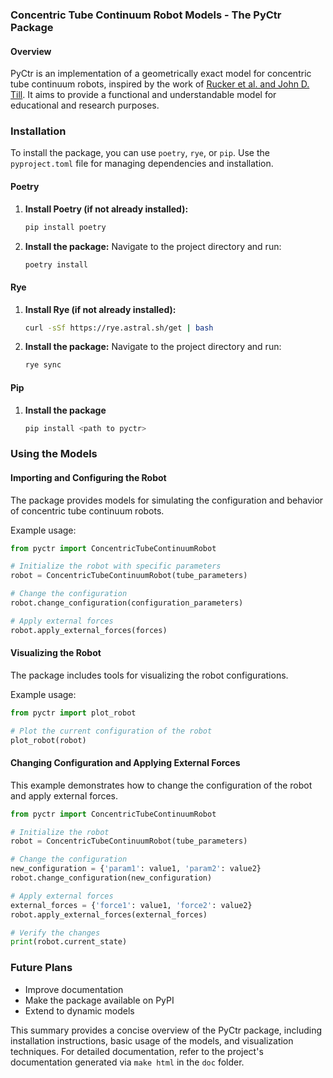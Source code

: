 ### Concentric Tube Continuum Robot Models - The PyCtr Package

#### Overview
PyCtr is an implementation of a geometrically exact model for concentric tube continuum robots, inspired by the work of [Rucker et al. and John D. Till](https://github.com/JohnDTill/ContinuumRobotExamples). It aims to provide a functional and understandable model for educational and research purposes.

### Installation
To install the package, you can use `poetry`, `rye`, or `pip`. Use the `pyproject.toml` file for managing dependencies and installation.

#### Poetry
1. **Install Poetry (if not already installed):**
   ```bash
   pip install poetry
   ```

2. **Install the package:**
   Navigate to the project directory and run:
   ```bash
   poetry install
   ```
#### Rye
1. **Install Rye (if not already installed):**
   ```bash
   curl -sSf https://rye.astral.sh/get | bash
   ```

2. **Install the package:**
   Navigate to the project directory and run:
   ```bash
   rye sync
   ```
#### Pip
1. **Install the package**
   ```bash
   pip install <path to pyctr>
   ```

### Using the Models

#### Importing and Configuring the Robot
The package provides models for simulating the configuration and behavior of concentric tube continuum robots.

Example usage:
```python
from pyctr import ConcentricTubeContinuumRobot

# Initialize the robot with specific parameters
robot = ConcentricTubeContinuumRobot(tube_parameters)

# Change the configuration
robot.change_configuration(configuration_parameters)

# Apply external forces
robot.apply_external_forces(forces)
```

#### Visualizing the Robot
The package includes tools for visualizing the robot configurations.

Example usage:
```python
from pyctr import plot_robot

# Plot the current configuration of the robot
plot_robot(robot)
```

#### Changing Configuration and Applying External Forces
This example demonstrates how to change the configuration of the robot and apply external forces.

```python
from pyctr import ConcentricTubeContinuumRobot

# Initialize the robot
robot = ConcentricTubeContinuumRobot(tube_parameters)

# Change the configuration
new_configuration = {'param1': value1, 'param2': value2}
robot.change_configuration(new_configuration)

# Apply external forces
external_forces = {'force1': value1, 'force2': value2}
robot.apply_external_forces(external_forces)

# Verify the changes
print(robot.current_state)
```

### Future Plans
- Improve documentation
- Make the package available on PyPI
- Extend to dynamic models

This summary provides a concise overview of the PyCtr package, including installation instructions, basic usage of the models, and visualization techniques. For detailed documentation, refer to the project's documentation generated via `make html` in the `doc` folder.
